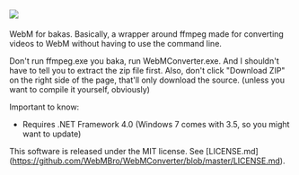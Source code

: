 ![](https://i.imgur.com/VLO1VUr.png)
=============
WebM for bakas. Basically, a wrapper around ffmpeg made for converting videos to WebM without having to use the command line.

Don't run ffmpeg.exe you baka, run WebMConverter.exe.
And I shouldn't have to tell you to extract the zip file first.
Also, don't click "Download ZIP" on the right side of the page, that'll only download the source. (unless you want to compile it yourself, obviously)

Important to know:
* Requires .NET Framework 4.0 (Windows 7 comes with 3.5, so you might want to update)

This software is released under the MIT license. See [LICENSE.md] (https://github.com/WebMBro/WebMConverter/blob/master/LICENSE.md).
